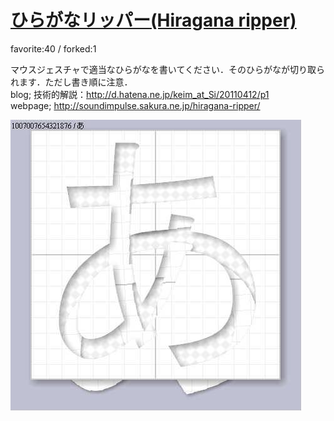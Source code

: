 # [ひらがなリッパー(Hiragana ripper)](http://wonderfl.net/c/zKpY)

favorite:40 / forked:1

マウスジェスチャで適当なひらがなを書いてください．そのひらがなが切り取られます．ただし書き順に注意．  
blog; 技術的解説：http://d.hatena.ne.jp/keim_at_Si/20110412/p1  
webpage; http://soundimpulse.sakura.ne.jp/hiragana-ripper/

![thumbnail](./thumbnail.jpg)